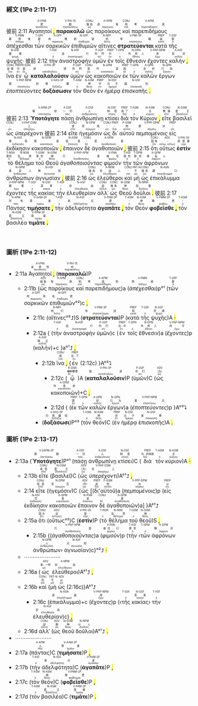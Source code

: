  ### 經文 (1Pe 2:11-17)
彼前 2:11 <RUBY><ruby><ruby>Ἀγαπητοί <mark class="pm">,</mark><rt>ἀγαπητός</rt></ruby><rt>愛</rt></ruby><rt>A-VPM</rt></RUBY> <RUBY><ruby><ruby><strong>παρακαλῶ</strong><rt>παρακαλέω</rt></ruby><rt>勸</rt></ruby><rt>V-PAI-1S</rt></RUBY> <RUBY><ruby><ruby>ὡς<rt>ὡς</rt></ruby><rt>做為</rt></ruby><rt>CONJ</rt></RUBY> <RUBY><ruby><ruby>παροίκους<rt>πάροικος</rt></ruby><rt>過客</rt></ruby><rt>A-APM</rt></RUBY> <RUBY><ruby><ruby>καὶ<rt>καί</rt></ruby><rt>和</rt></ruby><rt>CONJ</rt></RUBY> <RUBY><ruby><ruby>παρεπιδήμους<rt>παρεπίδημος</rt></ruby><rt>寄居</rt></ruby><rt>A-APM</rt></RUBY> <RUBY><ruby><ruby><em>ἀπέχεσθαι</em><rt>ἀπέχω</rt></ruby><rt>要禁戒</rt></ruby><rt>V-PMN</rt></RUBY> <RUBY><ruby><ruby>τῶν<rt>ὁ</rt></ruby><rt>那</rt></ruby><rt>T-GPF</rt></RUBY> <RUBY><ruby><ruby>σαρκικῶν<rt>σαρκικός</rt></ruby><rt>肉體</rt></ruby><rt>A-GPF</rt></RUBY> <RUBY><ruby><ruby>ἐπιθυμιῶν<rt>ἐπιθυμία</rt></ruby><rt>欲望</rt></ruby><rt>N-GPF</rt></RUBY> <RUBY><ruby><ruby>αἵτινες<rt>ὅστις</rt></ruby><rt>的</rt></ruby><rt>R-NPF</rt></RUBY> <RUBY><ruby><ruby><strong>στρατεύονται</strong><rt>στρατεύω</rt></ruby><rt>爭戰</rt></ruby><rt>V-PMI-3P</rt></RUBY> <RUBY><ruby><ruby>κατὰ<rt>κατά</rt></ruby><rt>與</rt></ruby><rt>PREP</rt></RUBY> <RUBY><ruby><ruby>τῆς<rt>ὁ</rt></ruby><rt>那</rt></ruby><rt>T-GSF</rt></RUBY> <RUBY><ruby><ruby>ψυχῆς·<rt>ψυχή</rt></ruby><rt>靈魂</rt></ruby><rt>N-GSF</rt></RUBY> 彼前 2:12 <RUBY><ruby><ruby>τὴν<rt>ὁ</rt></ruby><rt>-</rt></ruby><rt>T-ASF</rt></RUBY> <RUBY><ruby><ruby>ἀναστροφὴν<rt>ἀναστροφή</rt></ruby><rt>品行</rt></ruby><rt>N-ASF</rt></RUBY> <RUBY><ruby><ruby>ὑμῶν<rt>σύ</rt></ruby><rt>你們</rt></ruby><rt>P-2GP</rt></RUBY> <RUBY><ruby><ruby>ἐν<rt>ἐν</rt></ruby><rt>中</rt></ruby><rt>PREP</rt></RUBY> <RUBY><ruby><ruby>τοῖς<rt>ὁ</rt></ruby><rt>-</rt></ruby><rt>T-DPN</rt></RUBY> <RUBY><ruby><ruby>ἔθνεσιν<rt>ἔθνος</rt></ruby><rt>外邦人</rt></ruby><rt>N-DPN</rt></RUBY> <RUBY><ruby><ruby><em>ἔχοντες</em><rt>ἔχω</rt></ruby><rt>有</rt></ruby><rt>V-PAP-NPM</rt></RUBY> <RUBY><ruby><ruby>καλήν <mark class="pm">,</mark><rt>καλός</rt></ruby><rt>良好</rt></ruby><rt>A-ASF</rt></RUBY> <RUBY><ruby><ruby>ἵνα<rt>ἵνα</rt></ruby><rt>這樣</rt></ruby><rt>CONJ</rt></RUBY> <RUBY><ruby><ruby>ἐν<rt>ἐν</rt></ruby><rt>中</rt></ruby><rt>PREP</rt></RUBY> <RUBY><ruby><ruby>ᾧ<rt>ὅς</rt></ruby><rt>當</rt></ruby><rt>R-DSN</rt></RUBY> <RUBY><ruby><ruby><strong>καταλαλοῦσιν</strong><rt>καταλαλέω</rt></ruby><rt>誹謗</rt></ruby><rt>V-PAI-3P</rt></RUBY> <RUBY><ruby><ruby>ὑμῶν<rt>σύ</rt></ruby><rt>你們</rt></ruby><rt>P-2GP</rt></RUBY> <RUBY><ruby><ruby>ὡς<rt>ὡς</rt></ruby><rt>是</rt></ruby><rt>CONJ</rt></RUBY> <RUBY><ruby><ruby>κακοποιῶν<rt>κακοποιός</rt></ruby><rt>作惡</rt></ruby><rt>N-GPM</rt></RUBY> <RUBY><ruby><ruby>ἐκ<rt>ἐκ</rt></ruby><rt>因</rt></ruby><rt>PREP</rt></RUBY> <RUBY><ruby><ruby>τῶν<rt>ὁ</rt></ruby><rt>-</rt></ruby><rt>T-GPN</rt></RUBY> <RUBY><ruby><ruby>καλῶν<rt>καλός</rt></ruby><rt>良好</rt></ruby><rt>A-GPN</rt></RUBY> <RUBY><ruby><ruby>ἔργων<rt>ἔργον</rt></ruby><rt>行為</rt></ruby><rt>N-GPN</rt></RUBY> <RUBY><ruby><ruby><em>ἐποπτεύοντες</em><rt>ἐποπτεύω</rt></ruby><rt>看到</rt></ruby><rt>V-PAP-NPM</rt></RUBY> <RUBY><ruby><ruby><strong>δοξάσωσιν</strong><rt>δοξάζω</rt></ruby><rt>榮耀</rt></ruby><rt>V-AAS-3P</rt></RUBY> <RUBY><ruby><ruby>τὸν<rt>ὁ</rt></ruby><rt>-</rt></ruby><rt>T-ASM</rt></RUBY> <RUBY><ruby><ruby>Θεὸν<rt>θεός</rt></ruby><rt>神</rt></ruby><rt>N-ASM</rt></RUBY> <RUBY><ruby><ruby>ἐν<rt>ἐν</rt></ruby><rt>中</rt></ruby><rt>PREP</rt></RUBY> <RUBY><ruby><ruby>ἡμέρᾳ<rt>ἡμέρα</rt></ruby><rt>日子</rt></ruby><rt>N-DSF</rt></RUBY> <RUBY><ruby><ruby>ἐπισκοπῆς <mark class="pm">.</mark><rt>ἐπισκοπή</rt></ruby><rt>臨到</rt></ruby><rt>N-GSF</rt></RUBY></br></br></br> 彼前 2:13 <RUBY><ruby><ruby><strong>Ὑποτάγητε</strong><rt>ὑποτάσσω</rt></ruby><rt>服從</rt></ruby><rt>V-APM-2P</rt></RUBY> <RUBY><ruby><ruby>πάσῃ<rt>πᾶς</rt></ruby><rt>一切</rt></ruby><rt>A-DSF</rt></RUBY> <RUBY><ruby><ruby>ἀνθρωπίνῃ<rt>ἀνθρώπινος</rt></ruby><rt>人</rt></ruby><rt>A-DSF</rt></RUBY> <RUBY><ruby><ruby>κτίσει<rt>κτίσις</rt></ruby><rt>制度</rt></ruby><rt>N-DSF</rt></RUBY> <RUBY><ruby><ruby>διὰ<rt>διά</rt></ruby><rt>為了</rt></ruby><rt>PREP</rt></RUBY> <RUBY><ruby><ruby>τὸν<rt>ὁ</rt></ruby><rt>-</rt></ruby><rt>T-ASM</rt></RUBY> <RUBY><ruby><ruby>Κύριον <mark class="pm">,</mark><rt>κύριος</rt></ruby><rt>主</rt></ruby><rt>N-ASM</rt></RUBY> <RUBY><ruby><ruby>εἴτε<rt>εἴτε</rt></ruby><rt>無論</rt></ruby><rt>CONJ</rt></RUBY> <RUBY><ruby><ruby>βασιλεῖ<rt>βασιλεύς</rt></ruby><rt>君王</rt></ruby><rt>N-DSM</rt></RUBY> <RUBY><ruby><ruby>ὡς<rt>ὡς</rt></ruby><rt>-</rt></ruby><rt>CONJ</rt></RUBY> <RUBY><ruby><ruby><em>ὑπερέχοντι</em><rt>ὑπερέχω</rt></ruby><rt>上</rt></ruby><rt>V-PAP-DSM</rt></RUBY> 彼前 2:14 <RUBY><ruby><ruby>εἴτε<rt>εἴτε</rt></ruby><rt>或</rt></ruby><rt>CONJ</rt></RUBY> <RUBY><ruby><ruby>ἡγεμόσιν<rt>ἡγεμών</rt></ruby><rt>官員</rt></ruby><rt>N-DPM</rt></RUBY> <RUBY><ruby><ruby>ὡς<rt>ὡς</rt></ruby><rt>-</rt></ruby><rt>CONJ</rt></RUBY> <RUBY><ruby><ruby>δι᾽<rt>διά</rt></ruby><rt>-</rt></ruby><rt>PREP</rt></RUBY> <RUBY><ruby><ruby>αὐτοῦ<rt>αὐτός</rt></ruby><rt>他</rt></ruby><rt>P-GSM</rt></RUBY> <RUBY><ruby><ruby><em>πεμπομένοις</em><rt>πέμπω</rt></ruby><rt>委派</rt></ruby><rt>V-PPP-DPM</rt></RUBY> <RUBY><ruby><ruby>εἰς<rt>εἰς</rt></ruby><rt>-</rt></ruby><rt>PREP</rt></RUBY> <RUBY><ruby><ruby>ἐκδίκησιν<rt>ἐκδίκησις</rt></ruby><rt>懲惡</rt></ruby><rt>N-ASF</rt></RUBY> <RUBY><ruby><ruby>κακοποιῶν <mark class="pm">,</mark><rt>κακοποιός</rt></ruby><rt>懲惡</rt></ruby><rt>N-GPM</rt></RUBY> <RUBY><ruby><ruby>ἔπαινον<rt>ἔπαινος</rt></ruby><rt>賞善</rt></ruby><rt>N-ASM</rt></RUBY> <RUBY><ruby><ruby>δὲ<rt>δέ</rt></ruby><rt>-</rt></ruby><rt>CONJ</rt></RUBY> <RUBY><ruby><ruby>ἀγαθοποιῶν <mark class="pm">,</mark><rt>ἀγαθοποιός</rt></ruby><rt>賞善</rt></ruby><rt>A-GPM</rt></RUBY> 彼前 2:15 <RUBY><ruby><ruby>ὅτι<rt>ὅτι</rt></ruby><rt>因為</rt></ruby><rt>CONJ</rt></RUBY> <RUBY><ruby><ruby>οὕτως<rt>οὕτω, οὕτως</rt></ruby><rt>-</rt></ruby><rt>ADV</rt></RUBY> <RUBY><ruby><ruby><strong>ἐστὶν</strong><rt>εἰμί</rt></ruby><rt>原是要</rt></ruby><rt>V-PAI-3S</rt></RUBY> <RUBY><ruby><ruby>τὸ<rt>ὁ</rt></ruby><rt>那些</rt></ruby><rt>T-NSN</rt></RUBY> <RUBY><ruby><ruby>θέλημα<rt>θέλημα</rt></ruby><rt>旨意</rt></ruby><rt>N-NSN</rt></RUBY> <RUBY><ruby><ruby>τοῦ<rt>ὁ</rt></ruby><rt>那些</rt></ruby><rt>T-GSM</rt></RUBY> <RUBY><ruby><ruby>Θεοῦ<rt>θεός</rt></ruby><rt>神</rt></ruby><rt>N-GSM</rt></RUBY> <RUBY><ruby><ruby><em>ἀγαθοποιοῦντας</em><rt>ἀγαθοποιέω</rt></ruby><rt>行善</rt></ruby><rt>V-PAP-APM</rt></RUBY> <RUBY><ruby><ruby><em>φιμοῦν</em><rt>φιμόω</rt></ruby><rt>堵住</rt></ruby><rt>V-PAN</rt></RUBY> <RUBY><ruby><ruby>τὴν<rt>ὁ</rt></ruby><rt>那些</rt></ruby><rt>T-ASF</rt></RUBY> <RUBY><ruby><ruby>τῶν<rt>ὁ</rt></ruby><rt>那些</rt></ruby><rt>T-GPM</rt></RUBY> <RUBY><ruby><ruby>ἀφρόνων<rt>ἄφρων</rt></ruby><rt>愚妄人</rt></ruby><rt>A-GPM</rt></RUBY> <RUBY><ruby><ruby>ἀνθρώπων<rt>ἄνθρωπος</rt></ruby><rt>愚妄人</rt></ruby><rt>N-GPM</rt></RUBY> <RUBY><ruby><ruby>ἀγνωσίαν <mark class="pm">,</mark><rt>ἀγνωσία</rt></ruby><rt>無知</rt></ruby><rt>N-ASF</rt></RUBY> 彼前 2:16 <RUBY><ruby><ruby>ὡς<rt>ὡς</rt></ruby><rt>做為</rt></ruby><rt>CONJ</rt></RUBY> <RUBY><ruby><ruby>ἐλεύθεροι<rt>ἐλεύθερος</rt></ruby><rt>自由人</rt></ruby><rt>A-NPM</rt></RUBY> <RUBY><ruby><ruby>καὶ<rt>καί</rt></ruby><rt>-</rt></ruby><rt>CONJ</rt></RUBY> <RUBY><ruby><ruby>μὴ<rt>μή</rt></ruby><rt>不</rt></ruby><rt>PRT-N</rt></RUBY> <RUBY><ruby><ruby>ὡς<rt>ὡς</rt></ruby><rt>做為</rt></ruby><rt>CONJ</rt></RUBY> <RUBY><ruby><ruby>ἐπικάλυμμα<rt>ἐπικάλυμμα</rt></ruby><rt>藉口</rt></ruby><rt>N-ASN</rt></RUBY> <RUBY><ruby><ruby><em>ἔχοντες</em><rt>ἔχω</rt></ruby><rt>藉着</rt></ruby><rt>V-PAP-NPM</rt></RUBY> <RUBY><ruby><ruby>τῆς<rt>ὁ</rt></ruby><rt>-</rt></ruby><rt>T-GSF</rt></RUBY> <RUBY><ruby><ruby>κακίας<rt>κακία</rt></ruby><rt>惡事</rt></ruby><rt>N-GSF</rt></RUBY> <RUBY><ruby><ruby>τὴν<rt>ὁ</rt></ruby><rt>-</rt></ruby><rt>T-ASF</rt></RUBY> <RUBY><ruby><ruby>ἐλευθερίαν<rt>ἐλευθερία</rt></ruby><rt>自由</rt></ruby><rt>N-ASF</rt></RUBY> <RUBY><ruby><ruby>ἀλλ᾽<rt>ἀλλά</rt></ruby><rt>卻</rt></ruby><rt>CONJ</rt></RUBY> <RUBY><ruby><ruby>ὡς<rt>ὡς</rt></ruby><rt>做為</rt></ruby><rt>CONJ</rt></RUBY> <RUBY><ruby><ruby>Θεοῦ<rt>θεός</rt></ruby><rt>神</rt></ruby><rt>N-GSM</rt></RUBY> <RUBY><ruby><ruby>δοῦλοι <mark class="pm">.</mark><rt>δοῦλος</rt></ruby><rt>奴僕</rt></ruby><rt>N-NPM</rt></RUBY> 彼前 2:17 <RUBY><ruby><ruby>Πάντας<rt>πᾶς</rt></ruby><rt>所有</rt></ruby><rt>A-APM</rt></RUBY> <RUBY><ruby><ruby><strong>τιμήσατε <mark class="pm">,</mark></strong><rt>τιμάω</rt></ruby><rt>尊重</rt></ruby><rt>V-AAM-2P</rt></RUBY> <RUBY><ruby><ruby>τὴν<rt>ὁ</rt></ruby><rt>-</rt></ruby><rt>T-ASF</rt></RUBY> <RUBY><ruby><ruby>ἀδελφότητα<rt>ἀδελφότης</rt></ruby><rt>弟兄</rt></ruby><rt>N-ASF</rt></RUBY> <RUBY><ruby><ruby><strong>ἀγαπᾶτε <mark class="pm">,</mark></strong><rt>ἀγαπάω</rt></ruby><rt>愛</rt></ruby><rt>V-PAM-2P</rt></RUBY> <RUBY><ruby><ruby>τὸν<rt>ὁ</rt></ruby><rt>-</rt></ruby><rt>T-ASM</rt></RUBY> <RUBY><ruby><ruby>Θεὸν<rt>θεός</rt></ruby><rt>神</rt></ruby><rt>N-ASM</rt></RUBY> <RUBY><ruby><ruby><strong>φοβεῖσθε <mark class="pm">,</mark></strong><rt>φοβέω</rt></ruby><rt>敬畏</rt></ruby><rt>V-PMM-2P</rt></RUBY> <RUBY><ruby><ruby>τὸν<rt>ὁ</rt></ruby><rt>-</rt></ruby><rt>T-ASM</rt></RUBY> <RUBY><ruby><ruby>βασιλέα<rt>βασιλεύς</rt></ruby><rt>君王</rt></ruby><rt>N-ASM</rt></RUBY> <RUBY><ruby><ruby><strong>τιμᾶτε <mark class="pm">.</mark></strong><rt>τιμάω</rt></ruby><rt>尊重</rt></ruby><rt>V-PAM-2P</rt></RUBY></br></br></br> 





 ### 圖析 (1Pe 2:11-12)
 
- 2:11a <RUBY><ruby><ruby>Ἀγαπητοί<rt>ἀγαπητός</rt></ruby><rt>亲爱的</rt></ruby><rt>A-VPM</rt></RUBY> <mark class="pm">,</mark> (<RUBY><ruby><ruby><strong>παρακαλῶ</strong><rt>παρακαλέω</rt></ruby><rt>劝</rt></ruby><rt>V-PAI-1S</rt></RUBY>)P 
	- 2:11b (<RUBY><ruby><ruby>ὡς<rt>ὡς</rt></ruby><rt>就象</rt></ruby><rt>ADV</rt></RUBY> <RUBY><ruby><ruby>παροίκους<rt>πάροικος</rt></ruby><rt>客旅</rt></ruby><rt>A-APM</rt></RUBY> <RUBY><ruby><ruby>καὶ<rt>καί</rt></ruby><rt>和</rt></ruby><rt>CONJ</rt></RUBY> <RUBY><ruby><ruby>παρεπιδήμους<rt>παρεπίδημος</rt></ruby><rt>寄居的</rt></ruby><rt>A-APM</rt></RUBY>)a (<RUBY><ruby><ruby><em>ἀπέχεσθαι</em><rt>ἀπέχω</rt></ruby><rt>禁戒</rt></ruby><rt>V-PMN</rt></RUBY>)p°¹ (<RUBY><ruby><ruby>τῶν<rt>ὁ</rt></ruby><rt>那</rt></ruby><rt>T-GPF</rt></RUBY> <RUBY><ruby><ruby>σαρκικῶν<rt>σαρκικός</rt></ruby><rt>肉体</rt></ruby><rt>A-GPF</rt></RUBY> <RUBY><ruby><ruby>ἐπιθυμιῶν<rt>ἐπιθυμία</rt></ruby><rt>私欲</rt></ruby><rt>N-GPF</rt></RUBY>°²)c <mark class="pm">,</mark> 
		- 2:11c (<RUBY><ruby><ruby>αἵτινες<rt>ὅστις</rt></ruby><rt>他们</rt></ruby><rt>R-NPF</rt></RUBY>°²⮥)S (<RUBY><ruby><ruby><strong>στρατεύονται</strong><rt>στρατεύομαι</rt></ruby><rt>争战</rt></ruby><rt>V-PMI-3P</rt></RUBY>)P (<RUBY><ruby><ruby>κατὰ<rt>κατά</rt></ruby><rt>和</rt></ruby><rt>PREP</rt></RUBY> <RUBY><ruby><ruby>τῆς<rt>ὁ</rt></ruby><rt></rt></ruby><rt>T-GSF</rt></RUBY> <RUBY><ruby><ruby>ψυχῆς<rt>ψυχή</rt></ruby><rt>灵魂</rt></ruby><rt>N-GSF</rt></RUBY>)A <mark class="pm">·</mark> 
		- 2:12a { (<RUBY><ruby><ruby>τὴν<rt>ὁ</rt></ruby><rt></rt></ruby><rt>T-ASF</rt></RUBY> <RUBY><ruby><ruby>ἀναστροφὴν<rt>ἀναστροφή</rt></ruby><rt>品行</rt></ruby><rt>N-ASF</rt></RUBY> <RUBY><ruby><ruby>ὑμῶν<rt>σύ</rt></ruby><rt>你们</rt></ruby><rt>P-2GP</rt></RUBY>)c (<RUBY><ruby><ruby>ἐν<rt>ἐν</rt></ruby><rt>在...中</rt></ruby><rt>PREP</rt></RUBY> <RUBY><ruby><ruby>τοῖς<rt>ὁ</rt></ruby><rt></rt></ruby><rt>T-DPN</rt></RUBY> <RUBY><ruby><ruby>ἔθνεσιν<rt>ἔθνος</rt></ruby><rt>外邦人</rt></ruby><rt>N-DPN</rt></RUBY>)a (<RUBY><ruby><ruby><em>ἔχοντες</em><rt>ἔχω</rt></ruby><rt>持守</rt></ruby><rt>V-PAP-NPM</rt></RUBY>)p (<RUBY><ruby><ruby>καλήν<rt>καλός</rt></ruby><rt>端正</rt></ruby><rt>A-ASF</rt></RUBY>)+c }a°¹⮥ <mark class="pm">,</mark>
			- 2:12b <RUBY><ruby><ruby>ἵνα<rt>ἵνα</rt></ruby><rt>使</rt></ruby><rt>CONJ</rt></RUBY> <mark class="pm">,</mark> {<RUBY><ruby><ruby>ἐν<rt>ἐν</rt></ruby><rt>在...下</rt></ruby><rt>PREP</rt></RUBY> (2:12c) }A°³⮧
				- 2:12c (<RUBY><ruby><ruby>ᾧ<rt>ὅς</rt></ruby><rt><s>他们</s>哪裡</rt></ruby><rt>R-DSN</rt></RUBY>)A (<RUBY><ruby><ruby><strong>καταλαλοῦσιν</strong><rt>καταλαλέω</rt></ruby><rt>毁谤</rt></ruby><rt>V-PAI-3P</rt></RUBY>)P (<RUBY><ruby><ruby>ὑμῶν<rt>σύ</rt></ruby><rt>你们</rt></ruby><rt>P-2GP</rt></RUBY>)C (<RUBY><ruby><ruby>ὡς<rt>ὡς</rt></ruby><rt>（为）</rt></ruby><rt>ADV</rt></RUBY> <RUBY><ruby><ruby>κακοποιῶν<rt>κακοποιός</rt></ruby><rt>作恶的</rt></ruby><rt>A-GPM</rt></RUBY>)+C <mark class="pm">,</mark> 
				- 2:12d { (<RUBY><ruby><ruby>ἐκ<rt>ἐκ</rt></ruby><rt>因</rt></ruby><rt>PREP</rt></RUBY> <RUBY><ruby><ruby>τῶν<rt>ὁ</rt></ruby><rt></rt></ruby><rt>T-GPN</rt></RUBY> <RUBY><ruby><ruby>καλῶν<rt>καλός</rt></ruby><rt>好</rt></ruby><rt>A-GPN</rt></RUBY> <RUBY><ruby><ruby>ἔργων<rt>ἔργον</rt></ruby><rt>行为</rt></ruby><rt>N-GPN</rt></RUBY>)a (<RUBY><ruby><ruby><em>ἐποπτεύοντες</em><rt>ἐποπτεύω</rt></ruby><rt>看见</rt></ruby><rt>V-PAP-NPM</rt></RUBY>)p }A°³⮧ 
			- (<RUBY><ruby><ruby><strong>δοξάσωσι</strong><rt>δοξάζω</rt></ruby><rt>归荣耀给</rt></ruby><rt>V-AAS-3P</rt></RUBY>)P°³ (<RUBY><ruby><ruby>τὸν<rt>ὁ</rt></ruby><rt></rt></ruby><rt>T-ASM</rt></RUBY> <RUBY><ruby><ruby>θεὸν<rt>θεός</rt></ruby><rt>神</rt></ruby><rt>N-ASM</rt></RUBY>)C (<RUBY><ruby><ruby>ἐν<rt>ἐν</rt></ruby><rt>在</rt></ruby><rt>PREP</rt></RUBY> <RUBY><ruby><ruby>ἡμέρᾳ<rt>ἡμέρα</rt></ruby><rt>日子</rt></ruby><rt>N-DSF</rt></RUBY> <RUBY><ruby><ruby>ἐπισκοπῆς<rt>ἐπισκοπή</rt></ruby><rt>鉴察</rt></ruby><rt>N-GSF</rt></RUBY>)A <mark class="pm">.</mark> 



### 圖析 (1Pe 2:13-17)

- 2:13a (<RUBY><ruby><ruby><strong>Ὑποτάγητε</strong><rt>ὑποτάσσω</rt></ruby><rt>顺服</rt></ruby><rt>V-2APM-2P</rt></RUBY>)P°¹ (<RUBY><ruby><ruby>πάσῃ<rt>πᾶς</rt></ruby><rt>一切</rt></ruby><rt>A-DSF</rt></RUBY> <RUBY><ruby><ruby>ἀνθρωπίνῃ<rt>ἀνθρώπινος</rt></ruby><rt>人</rt></ruby><rt>A-DSF</rt></RUBY> <RUBY><ruby><ruby>κτίσει<rt>κτίσις</rt></ruby><rt>制度</rt></ruby><rt>N-DSF</rt></RUBY>)C (<RUBY><ruby><ruby>διὰ<rt>διά</rt></ruby><rt>为...的缘故</rt></ruby><rt>PREP</rt></RUBY> <RUBY><ruby><ruby>τὸν<rt>ὁ</rt></ruby><rt></rt></ruby><rt>T-ASM</rt></RUBY> <RUBY><ruby><ruby>κύριον<rt>κύριος</rt></ruby><rt>主</rt></ruby><rt>N-ASM</rt></RUBY>)A <mark class="pm">·</mark>
	- 2:13b <RUBY><ruby><ruby>εἴτε<rt>εἴτε</rt></ruby><rt>或是</rt></ruby><rt>CONJ</rt></RUBY> (<RUBY><ruby><ruby>βασιλεῖ<rt>βασιλεύς</rt></ruby><rt>君王</rt></ruby><rt>N-DSM</rt></RUBY>)C (<RUBY><ruby><ruby>ὡς<rt>ὡς</rt></ruby><rt>（为）</rt></ruby><rt>ADV</rt></RUBY> <RUBY><ruby><ruby><em>ὑπερέχοντι</em><rt>ὑπερέχω</rt></ruby><rt>在上</rt></ruby><rt>V-PAP-DSM</rt></RUBY>)A°¹⮥ <mark class="pm">,</mark> 
	- 2:14 <RUBY><ruby><ruby>εἴτε<rt>εἴτε</rt></ruby><rt>或是</rt></ruby><rt>CONJ</rt></RUBY> (<RUBY><ruby><ruby>ἡγεμόσιν<rt>ἡγεμών</rt></ruby><rt>官员</rt></ruby><rt>N-DPM</rt></RUBY>)C {<RUBY><ruby><ruby>ὡς<rt>ὡς</rt></ruby><rt>（作）</rt></ruby><rt>ADV</rt></RUBY> [(<RUBY><ruby><ruby>δι’<rt>διά</rt></ruby><rt>由</rt></ruby><rt>PREP</rt></RUBY><RUBY><ruby><ruby>αὐτοῦ<rt>αὐτός</rt></ruby><rt>他</rt></ruby><rt>P-GSM</rt></RUBY>)a (<RUBY><ruby><ruby><em>πεμπομένοις</em><rt>πέμπω</rt></ruby><rt>派</rt></ruby><rt>V-PPP-DPM</rt></RUBY>)p (<RUBY><ruby><ruby>εἰς<rt>εἰς</rt></ruby><rt>以</rt></ruby><rt>PREP</rt></RUBY> <RUBY><ruby><ruby>ἐκδίκησιν<rt>ἐκδίκησις</rt></ruby><rt>罚</rt></ruby><rt>N-ASF</rt></RUBY> <RUBY><ruby><ruby>κακοποιῶν<rt>κακοποιός</rt></ruby><rt>恶</rt></ruby><rt>A-GPM</rt></RUBY> <RUBY><ruby><ruby>ἔπαινον<rt>ἔπαινος</rt></ruby><rt>赏</rt></ruby><rt>N-ASM</rt></RUBY> <RUBY><ruby><ruby>δὲ<rt>δέ</rt></ruby><rt></rt></ruby><rt>CONJ</rt></RUBY> <RUBY><ruby><ruby>ἀγαθοποιῶν<rt>ἀγαθοποιός</rt></ruby><rt>善</rt></ruby><rt>A-GPM</rt></RUBY>)a] }A°¹⮥
	- 2:15a <RUBY><ruby><ruby>ὅτι<rt>ὅτι</rt></ruby><rt>因为</rt></ruby><rt>CONJ</rt></RUBY> (<RUBY><ruby><ruby>οὕτως<rt>οὕτω(ς)</rt></ruby><rt>这</rt></ruby><rt>ADV</rt></RUBY>°²)C (<RUBY><ruby><ruby><strong>ἐστὶν</strong><rt>εἰμί</rt></ruby><rt>是</rt></ruby><rt>V-PAI-3S</rt></RUBY>)P (<RUBY><ruby><ruby>τὸ<rt>ὁ</rt></ruby><rt></rt></ruby><rt>T-NSN</rt></RUBY> <RUBY><ruby><ruby>θέλημα<rt>θέλημα</rt></ruby><rt>旨意</rt></ruby><rt>N-NSN</rt></RUBY> <RUBY><ruby><ruby>τοῦ<rt>ὁ</rt></ruby><rt></rt></ruby><rt>T-GSM</rt></RUBY> <RUBY><ruby><ruby>θεοῦ<rt>θεός</rt></ruby><rt>神</rt></ruby><rt>N-GSM</rt></RUBY>)S <mark class="pm">,</mark> 
		- 2:15b {(<RUBY><ruby><ruby><em>ἀγαθοποιοῦντας</em><rt>ἀγαθοποιέω</rt></ruby><rt>行善</rt></ruby><rt>V-PAP-APM</rt></RUBY>)a (<RUBY><ruby><ruby><em>φιμοῦν</em><rt>φιμόω</rt></ruby><rt>堵住...口</rt></ruby><rt>V-PAN</rt></RUBY>)p (<RUBY><ruby><ruby>τὴν<rt>ὁ</rt></ruby><rt>那些</rt></ruby><rt>T-ASF</rt></RUBY> ‹<RUBY><ruby><ruby>τῶν<rt>ὁ</rt></ruby><rt></rt></ruby><rt>T-GPM</rt></RUBY> <RUBY><ruby><ruby>ἀφρόνων<rt>ἄφρων</rt></ruby><rt>糊涂</rt></ruby><rt>A-GPM</rt></RUBY> <RUBY><ruby><ruby>ἀνθρώπων<rt>ἄνθρωπος</rt></ruby><rt>人</rt></ruby><rt>N-GPM</rt></RUBY>› <RUBY><ruby><ruby>ἀγνωσίαν<rt>ἀγνωσία</rt></ruby><rt>无知</rt></ruby><rt>N-ASF</rt></RUBY>)c}°²⮥ <mark class="pm">·</mark> 
	- ⋯⋯⋯⋯⋯⋯⋯
	- 2:16a (<RUBY><ruby><ruby>ὡς<rt>ὡς</rt></ruby><rt>象...一样</rt></ruby><rt>ADV</rt></RUBY> <RUBY><ruby><ruby>ἐλεύθεροι<rt>ἐλεύθερος</rt></ruby><rt>自由</rt></ruby><rt>A-NPM</rt></RUBY>)A°¹⮥ <mark class="pm">,</mark>
	- 2:16b <RUBY><ruby><ruby>καὶ<rt>καί</rt></ruby><rt>但</rt></ruby><rt>CONJ</rt></RUBY> {<RUBY><ruby><ruby>μὴ<rt>μή</rt></ruby><rt>不</rt></ruby><rt>PRT-N</rt></RUBY> <RUBY><ruby><ruby>ὡς<rt>ὡς</rt></ruby><rt>以</rt></ruby><rt>ADV</rt></RUBY> (2:16c)}A°¹⮥
		- 2:16c (<RUBY><ruby><ruby>ἐπικάλυμμα<rt>ἐπικάλυμμα</rt></ruby><rt>遮盖</rt></ruby><rt>N-ASN</rt></RUBY>)+c (<RUBY><ruby><ruby><em>ἔχοντες</em><rt>ἔχω</rt></ruby><rt>用</rt></ruby><rt>V-PAP-NPM</rt></RUBY>)p (‹<RUBY><ruby><ruby>τῆς<rt>ὁ</rt></ruby><rt></rt></ruby><rt>T-GSF</rt></RUBY> <RUBY><ruby><ruby>κακίας<rt>κακία</rt></ruby><rt>恶毒</rt></ruby><rt>N-GSF</rt></RUBY>› <RUBY><ruby><ruby>τὴν<rt>ὁ</rt></ruby><rt></rt></ruby><rt>T-ASF</rt></RUBY> <RUBY><ruby><ruby>ἐλευθερίαν<rt>ἐλευθερία</rt></ruby><rt>自由</rt></ruby><rt>N-ASF</rt></RUBY>)c} <mark class="pm">,</mark>
	- 2:16d <RUBY><ruby><ruby>ἀλλ’<rt>ἀλλά</rt></ruby><rt>却</rt></ruby><rt>CONJ</rt></RUBY> (<RUBY><ruby><ruby>ὡς<rt>ὡς</rt></ruby><rt>做</rt></ruby><rt>ADV</rt></RUBY> <RUBY><ruby><ruby>θεοῦ<rt>θεός</rt></ruby><rt>神</rt></ruby><rt>N-GSM</rt></RUBY> <RUBY><ruby><ruby>δοῦλοι<rt>δοῦλος</rt></ruby><rt>仆人</rt></ruby><rt>N-NPM</rt></RUBY>)A°¹⮥ <mark class="pm">.</mark> 
- ⋯⋯⋯⋯⋯⋯⋯
- 2:17a (<RUBY><ruby><ruby>πάντας<rt>πᾶς</rt></ruby><rt>人</rt></ruby><rt>A-APM</rt></RUBY>)C (<RUBY><ruby><ruby><strong>τιμήσατε</strong><rt>τιμάω</rt></ruby><rt>尊重</rt></ruby><rt>V-AAM-2P</rt></RUBY>)P <mark class="pm">,</mark> 
- 2:17b (<RUBY><ruby><ruby>τὴν<rt>ὁ</rt></ruby><rt></rt></ruby><rt>T-ASF</rt></RUBY> <RUBY><ruby><ruby>ἀδελφότητα<rt>ἀδελφότης</rt></ruby><rt>弟兄</rt></ruby><rt>N-ASF</rt></RUBY>)C (<RUBY><ruby><ruby><strong>ἀγαπᾶτε</strong><rt>ἀγαπάω</rt></ruby><rt>爱</rt></ruby><rt>V-PAM-2P</rt></RUBY>)P <mark class="pm">,</mark> 
- 2:17c (<RUBY><ruby><ruby>τὸν<rt>ὁ</rt></ruby><rt></rt></ruby><rt>T-ASM</rt></RUBY> <RUBY><ruby><ruby>θεὸν<rt>θεός</rt></ruby><rt>神</rt></ruby><rt>N-ASM</rt></RUBY>)C (<RUBY><ruby><ruby><strong>φοβεῖσθε</strong><rt>φοβέομαι</rt></ruby><rt>敬畏</rt></ruby><rt>V-PNM-2P</rt></RUBY>)P <mark class="pm">,</mark> 
- 2:17d (<RUBY><ruby><ruby>τὸν<rt>ὁ</rt></ruby><rt></rt></ruby><rt>T-ASM</rt></RUBY> <RUBY><ruby><ruby>βασιλέα<rt>βασιλεύς</rt></ruby><rt>君王</rt></ruby><rt>N-ASM</rt></RUBY>)C (<RUBY><ruby><ruby><strong>τιμᾶτε</strong><rt>τιμάω</rt></ruby><rt>尊敬</rt></ruby><rt>V-PAM-2P</rt></RUBY>)P <mark class="pm">.</mark> 